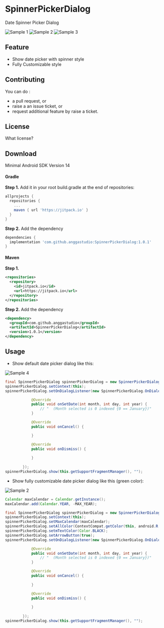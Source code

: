 # SpinnerPickerDialog
Date Spinner Picker Dialog

![Sample 1](images/sample1.png)
![Sample 2](images/sample2.png)
![Sample 3](images/sample3.png)

## Feature
* Show date picker with spinner style
* Fully Customizable style

## Contributing

You can do :
* a pull request, or
* raise a an issue ticket, or
* request additional feature by raise a ticket.


## License

What license? 

## Download

Minimal Android SDK Version 14

#### Gradle
**Step 1.** Add it in your root build.gradle at the end of repositories:
```gradle
allprojects {
  repositories {
    ...
    maven { url 'https://jitpack.io' }
  }
}
```

**Step 2.** Add the dependency
```gradle
dependencies {
  implementation 'com.github.anggastudio:SpinnerPickerDialog:1.0.1'
}
```
#### Maven
**Step 1.**
```xml
<repositories>
  <repository>
    <id>jitpack.io</id>
    <url>https://jitpack.io</url>
  </repository>
</repositories>
```

**Step 2.** Add the dependency
```xml
<dependency>
  <groupId>com.github.anggastudio</groupId>
  <artifactId>SpinnerPickerDialog</artifactId>
  <version>1.0.1</version>
</dependency>
```

## Usage
* Show default date picker dialog like this:

![Sample 4](images/sample4.png)
```java
final SpinnerPickerDialog spinnerPickerDialog = new SpinnerPickerDialog();
spinnerPickerDialog.setContext(this);
spinnerPickerDialog.setOnDialogListener(new SpinnerPickerDialog.OnDialogListener() {

            @Override
            public void onSetDate(int month, int day, int year) {
                // "  (Month selected is 0 indexed {0 == January})"
            }

            @Override
            public void onCancel() {

            }

            @Override
            public void onDismiss() {
                
            }
            
        });
spinnerPickerDialog.show(this.getSupportFragmentManager(), "");        
```

* Show fully customizable date picker dialog like this (green color):

![Sample 2](images/sample2.png)
```java
Calendar maxCalendar = Calendar.getInstance();
maxCalendar.add(Calendar.YEAR, -MAX_YEAR);

final SpinnerPickerDialog spinnerPickerDialog = new SpinnerPickerDialog();
spinnerPickerDialog.setContext(this);
spinnerPickerDialog.setMaxCalendar(maxCalendar);
spinnerPickerDialog.setAllColor(ContextCompat.getColor(this, android.R.color.holo_green_dark));
spinnerPickerDialog.setmTextColor(Color.BLACK);
spinnerPickerDialog.setArrowButton(true);
spinnerPickerDialog.setOnDialogListener(new SpinnerPickerDialog.OnDialogListener() {

            @Override
            public void onSetDate(int month, int day, int year) {
                // "  (Month selected is 0 indexed {0 == January})"
            }

            @Override
            public void onCancel() {
                
            }

            @Override
            public void onDismiss() {
                
            }
            
        });
spinnerPickerDialog.show(this.getSupportFragmentManager(), ""); 
```